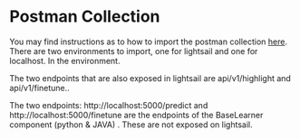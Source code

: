 # Postman Collection
You may find instructions as to how to import the postman collection [here](https://learning.postman.com/docs/getting-started/importing-and-exporting-data/). There are two environments to import, one for lightsail and one for localhost. In the environment. 

The two endpoints that are also exposed in lightsail are api/v1/highlight and api/v1/finetune.. 


The two endpoints: http://localhost:5000/predict and http://localhost:5000/finetune are the endpoints of the BaseLearner component (python & JAVA) . These are not exposed on lightsail. 
